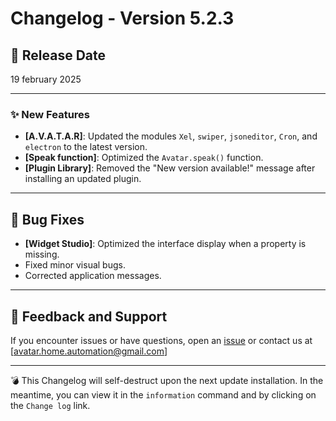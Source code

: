 # Changelog - Version 5.2.3

## 📅 Release Date
19 february 2025

---

### ✨ New Features
- **[A.V.A.T.A.R]**: Updated the modules `Xel`, `swiper`, `jsoneditor`, `Cron`, and `electron` to the latest version.
- **[Speak function]**: Optimized the `Avatar.speak()` function.
- **[Plugin Library]**: Removed the "New version available!" message after installing an updated plugin.

---

## 🐞 Bug Fixes
- **[Widget Studio]**: Optimized the interface display when a property is missing.
- Fixed minor visual bugs.  
- Corrected application messages.

---

## 📩 Feedback and Support
If you encounter issues or have questions, open an [issue](https://github.com/Avatar-Home-Automation/A.V.A.T.A.R-Server/issues) or contact us at [avatar.home.automation@gmail.com]

---

💣 This Changelog will self-destruct upon the next update installation. In the meantime, you can view it in the `information` command and by clicking on the `Change log` link.

<br><br>